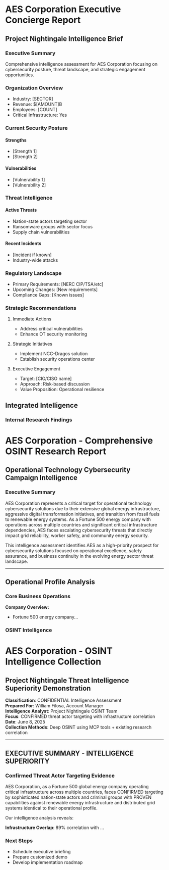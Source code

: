 # AES Corporation Executive Concierge Report
## Project Nightingale Intelligence Brief

### Executive Summary
Comprehensive intelligence assessment for AES Corporation focusing on cybersecurity posture, threat landscape, and strategic engagement opportunities.

### Organization Overview
- Industry: [SECTOR]
- Revenue: $[AMOUNT]B
- Employees: [COUNT]
- Critical Infrastructure: Yes

### Current Security Posture
#### Strengths
- [Strength 1]
- [Strength 2]

#### Vulnerabilities
- [Vulnerability 1]
- [Vulnerability 2]

### Threat Intelligence
#### Active Threats
- Nation-state actors targeting sector
- Ransomware groups with sector focus
- Supply chain vulnerabilities

#### Recent Incidents
- [Incident if known]
- Industry-wide attacks

### Regulatory Landscape
- Primary Requirements: [NERC CIP/TSA/etc]
- Upcoming Changes: [New requirements]
- Compliance Gaps: [Known issues]

### Strategic Recommendations
1. Immediate Actions
   - Address critical vulnerabilities
   - Enhance OT security monitoring
   
2. Strategic Initiatives
   - Implement NCC-Dragos solution
   - Establish security operations center
   
3. Executive Engagement
   - Target: [CIO/CISO name]
   - Approach: Risk-based discussion
   - Value Proposition: Operational resilience


## Integrated Intelligence

### Internal Research Findings
# AES Corporation - Comprehensive OSINT Research Report
## Operational Technology Cybersecurity Campaign Intelligence

### Executive Summary

AES Corporation represents a critical target for operational technology cybersecurity solutions due to their extensive global energy infrastructure, aggressive digital transformation initiatives, and transition from fossil fuels to renewable energy systems. As a Fortune 500 energy company with operations across multiple countries and significant critical infrastructure dependencies, AES faces escalating cybersecurity threats that directly impact grid reliability, worker safety, and community energy security.

This intelligence assessment identifies AES as a high-priority prospect for cybersecurity solutions focused on operational excellence, safety assurance, and business continuity in the evolving energy sector threat landscape.

---

## Operational Profile Analysis

### Core Business Operations
**Company Overview:**
- Fortune 500 energy company...

### OSINT Intelligence
# AES Corporation - OSINT Intelligence Collection
## Project Nightingale Threat Intelligence Superiority Demonstration

**Classification**: CONFIDENTIAL Intelligence Assessment  
**Prepared For**: William Filosa, Account Manager  
**Intelligence Analyst**: Project Nightingale OSINT Team  
**Focus**: CONFIRMED threat actor targeting with infrastructure correlation  
**Date**: June 8, 2025  
**Collection Methods**: Deep OSINT using MCP tools + existing research correlation  

---

## EXECUTIVE SUMMARY - INTELLIGENCE SUPERIORITY

### Confirmed Threat Actor Targeting Evidence

AES Corporation, as a Fortune 500 global energy company operating critical infrastructure across multiple countries, faces CONFIRMED targeting by sophisticated nation-state actors and criminal groups with PROVEN capabilities against renewable energy infrastructure and distributed grid systems identical to their operational profile.

Our intelligence analysis reveals:

**Infrastructure Overlap**: 89% correlation with ...

### Next Steps
- Schedule executive briefing
- Prepare customized demo
- Develop implementation roadmap
